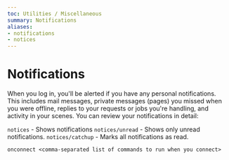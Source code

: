 ```yaml
---
toc: Utilities / Miscellaneous
summary: Notifications
aliases:
- notifications
- notices
---
```


# Notifications

When you log in, you'll be alerted if you have any personal notifications. This includes mail messages, private messages (pages) you missed when you were offline, replies to your requests or jobs you're handling, and activity in your scenes. You can review your notifications in detail:

`notices` - Shows notifications
`notices/unread` - Shows only unread notifications.
`notices/catchup` - Marks all notifications as read.

`onconnect <comma-separated list of commands to run when you connect>`
